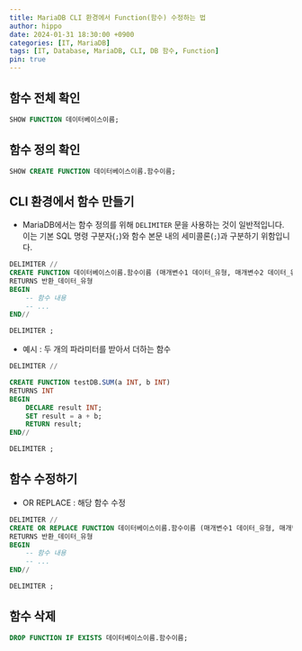 ```yaml
---
title: MariaDB CLI 환경에서 Function(함수) 수정하는 법
author: hippo
date: 2024-01-31 18:30:00 +0900
categories: [IT, MariaDB]
tags: [IT, Database, MariaDB, CLI, DB 함수, Function]
pin: true
---
```


## 함수 전체 확인

```sql
SHOW FUNCTION 데이터베이스이름;
```

## 함수 정의 확인

```sql
SHOW CREATE FUNCTION 데이터베이스이름.함수이름;
```

## CLI 환경에서 함수 만들기

- MariaDB에서는 함수 정의를 위해 `DELIMITER` 문을 사용하는 것이 일반적입니다. 이는 기본 SQL 명령 구분자(`;`)와 함수 본문 내의 세미콜론(`;`)과 구분하기 위함입니다.

```sql
DELIMITER //  
CREATE FUNCTION 데이터베이스이름.함수이름 (매개변수1 데이터_유형, 매개변수2 데이터_유형, ...) 
RETURNS 반환_데이터_유형
BEGIN
    -- 함수 내용
    -- ...
END// 

DELIMITER ;
```

- 예시 : 두 개의 파라미터를 받아서 더하는 함수

```sql
DELIMITER //

CREATE FUNCTION testDB.SUM(a INT, b INT)
RETURNS INT
BEGIN
    DECLARE result INT;
    SET result = a + b;
    RETURN result;
END//

DELIMITER ;
```

## 함수 수정하기
- OR REPLACE : 해당 함수 수정

```sql
DELIMITER //  
CREATE OR REPLACE FUNCTION 데이터베이스이름.함수이름 (매개변수1 데이터_유형, 매개변수2 데이터_유형, ...) 
RETURNS 반환_데이터_유형
BEGIN
    -- 함수 내용
    -- ...
END// 

DELIMITER ;
```


## 함수 삭제

```sql
DROP FUNCTION IF EXISTS 데이터베이스이름.함수이름;
```


